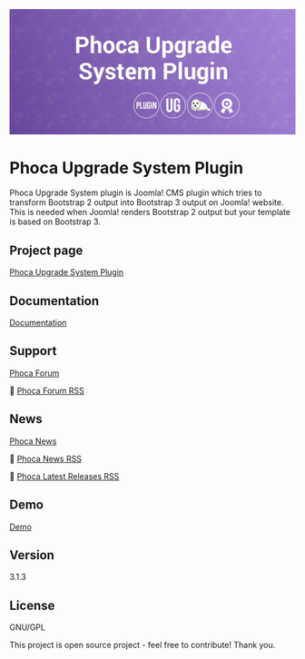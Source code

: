 



![Phoca Upgrade System Plugin](https://github.com/PhocaCz/PhocaUpgradeSystemPlugin/blob/master/phocaupgrade.png)

# Phoca Upgrade System Plugin



Phoca Upgrade System plugin is Joomla! CMS plugin which tries to transform Bootstrap 2 output into Bootstrap 3 output on Joomla! website. This is needed when Joomla! renders Bootstrap 2 output but your template is based on Bootstrap 3.



## Project page

[Phoca Upgrade System Plugin](https://www.phoca.cz/phoca-upgrade-system-plugin)



## Documentation

[Documentation](https://www.phoca.cz/documentation/category/131-phoca-upgrade-system-plugin)



## Support

[Phoca Forum](https://www.phoca.cz/forum)

:bell: [Phoca Forum RSS](https://www.phoca.cz/forum/app.php/feed)



## News

[Phoca News](https://www.phoca.cz/news)

:bell: [Phoca News RSS](https://www.phoca.cz/news?format=feed&type=rss)

:bell: [Phoca Latest Releases RSS](https://www.phoca.cz/download/feed/111?format=feed&type=rss)



## Demo

[Demo](https://www.phoca.cz/phocacartdemo/premiere/)



## Version

3.1.3



## License

GNU/GPL



This project is open source project - feel free to contribute! Thank you.
